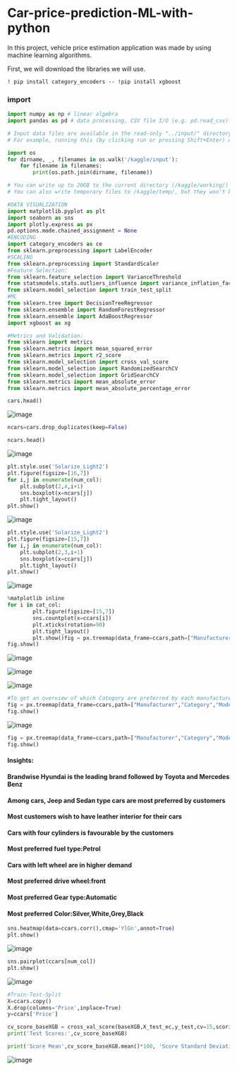 # Car-price-prediction-ML-with-python
In this project, vehicle price estimation application was made by using machine learning algorithms.

First, we will download the libraries we will use.

`! pip install category_encoders -- !pip install xgboost`

### import
```Python
import numpy as np # linear algebra
import pandas as pd # data processing, CSV file I/O (e.g. pd.read_csv)

# Input data files are available in the read-only "../input/" directory
# For example, running this (by clicking run or pressing Shift+Enter) will list all files under the input directory

import os
for dirname, _, filenames in os.walk('/kaggle/input'):
    for filename in filenames:
        print(os.path.join(dirname, filename))

# You can write up to 20GB to the current directory (/kaggle/working/) that gets preserved as output when you create a version using "Save & Run All" 
# You can also write temporary files to /kaggle/temp/, but they won't be saved outside of the current session

```
```Python
#DATA VISUALIZATION
import matplotlib.pyplot as plt
import seaborn as sns
import plotly.express as px
pd.options.mode.chained_assignment = None 
#ENCODING
import category_encoders as ce
from sklearn.preprocessing import LabelEncoder
#SCALING
from sklearn.preprocessing import StandardScaler
#Feature Selection:
from sklearn.feature_selection import VarianceThreshold
from statsmodels.stats.outliers_influence import variance_inflation_factor
from sklearn.model_selection import train_test_split
#ML
from sklearn.tree import DecisionTreeRegressor
from sklearn.ensemble import RandomForestRegressor
from sklearn.ensemble import AdaBoostRegressor
import xgboost as xg

```
```Python
#Metrics and Validation:
from sklearn import metrics
from sklearn.metrics import mean_squared_error
from sklearn.metrics import r2_score
from sklearn.model_selection import cross_val_score
from sklearn.model_selection import RandomizedSearchCV
from sklearn.model_selection import GridSearchCV
from sklearn.metrics import mean_absolute_error
from sklearn.metrics import mean_absolute_percentage_error
```
```Python
cars.head()
```

![image](https://user-images.githubusercontent.com/63750425/184535104-d6f50fdd-36a6-423f-90af-710e9d4d8d16.png)

```Python
ncars=cars.drop_duplicates(keep=False)
```
```Python
ncars.head()
```

![image](https://user-images.githubusercontent.com/63750425/184535177-d47ab811-ceef-496c-b0a0-6d2f87eee5da.png)
```Python
plt.style.use('Solarize_Light2')
plt.figure(figsize=[16,7])
for i,j in enumerate(num_col):
    plt.subplot(2,4,i+1)
    sns.boxplot(x=ncars[j])
    plt.tight_layout()
plt.show()
```

![image](https://user-images.githubusercontent.com/63750425/184535203-fe45fb29-6ae7-46fe-a3b6-499c87eee598.png)

```Python
plt.style.use('Solarize_Light2')
plt.figure(figsize=[15,7])
for i,j in enumerate(num_col):
    plt.subplot(2,3,i+1)
    sns.boxplot(x=ccars[j])
    plt.tight_layout()
plt.show()
```

![image](https://user-images.githubusercontent.com/63750425/184535228-46473d4f-bf65-4819-b49d-f8fa9df8dee3.png)

```Python
%matplotlib inline
for i in cat_col:
        plt.figure(figsize=[15,7])
        sns.countplot(x=ccars[i])
        plt.xticks(rotation=90)
        plt.tight_layout()
        plt.show()fig = px.treemap(data_frame=ccars,path=["Manufacturer","Category","Model"],values='Price',title='MANUFACTURER WISE TOTAL PRICE | SALES DISTRIBUTION')
fig.show()
```

![image](https://user-images.githubusercontent.com/63750425/184535259-3db88942-367b-4251-8336-05034a242dd8.png)

![image](https://user-images.githubusercontent.com/63750425/184535297-7e6dd702-826d-4aa1-86ca-54a3c3aeeec5.png)

![image](https://user-images.githubusercontent.com/63750425/184535282-5cb7b8c0-a49f-4f0c-889d-c4f0a738fdc2.png)

```Python
#To get an overview of which Category are preferred by each manufacturer
fig = px.treemap(data_frame=ccars,path=["Manufacturer","Category","Model"],title='MANUFACTURER WISE DATA DISTRIBUTION')
fig.show()
```

![image](https://user-images.githubusercontent.com/63750425/184535365-394876aa-060d-45c6-9053-1a39df4b7e4a.png)

```Python
fig = px.treemap(data_frame=ccars,path=["Manufacturer","Category","Model"],values='Price',title='MANUFACTURER WISE TOTAL PRICE | SALES DISTRIBUTION')
fig.show()
```

#### Insights:
#### Brandwise Hyundai is the leading brand followed by Toyota and Mercedes Benz
#### Among cars, Jeep and Sedan type cars are most preferred by customers
#### Most customers wish to have leather interior for their cars
#### Cars with four cylinders is favourable by the customers 
#### Most preferred fuel type:Petrol
#### Cars with left wheel are in higher demand
#### Most preferred drive wheel:front
#### Most preferred Gear type:Automatic
#### Most preferred Color:Silver,White,Grey,Black


```Python
sns.heatmap(data=ccars.corr(),cmap='YlGn',annot=True)
plt.show()
```

![image](https://user-images.githubusercontent.com/63750425/184535418-c7d41233-e7c2-4027-9ecb-f1b90590df16.png)

```Python
sns.pairplot(ccars[num_col])
plt.show()
```

![image](https://user-images.githubusercontent.com/63750425/184535431-258615c7-2416-4d37-8aa6-7a97c1bc444d.png)

```Python
#Train-Test-Split
X=ccars.copy()
X.drop(columns='Price',inplace=True)
y=ccars['Price']
```
```Python
cv_score_baseXGB = cross_val_score(baseXGB,X_test_ec,y_test,cv=15,scoring='r2')
print('Test Scores:',cv_score_baseXGB)

print('Score Mean',cv_score_baseXGB.mean()*100, 'Score Standard Deviation', cv_score_baseXGB.std()*100)
```

![image](https://user-images.githubusercontent.com/63750425/184535464-b88215d5-a9fd-4013-876a-62eaaa230e49.png)

